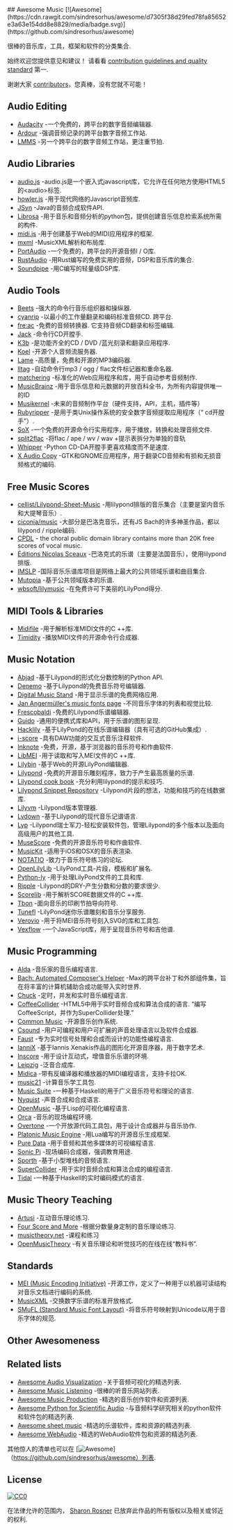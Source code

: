 <div class="github-widget" data-repo="ciconia/awesome-music"></div>
<script async src="https://pagead2.googlesyndication.com/pagead/js/adsbygoogle.js"></script><ins class="adsbygoogle" style="display:block" data-ad-client="ca-pub-6890694312814945" data-ad-slot="5473692530" data-ad-format="auto"  data-full-width-responsive="true"></ins><script>(adsbygoogle = window.adsbygoogle || []).push({});</script>
## Awesome Music [![Awesome](https://cdn.rawgit.com/sindresorhus/awesome/d7305f38d29fed78fa85652e3a63e154dd8e8829/media/badge.svg)](https://github.com/sindresorhus/awesome)

很棒的音乐库，工具，框架和软件的分类集合.

 始终欢迎您提供意见和建议！  请看看 [contribution guidelines and quality standard](https://github.com/ciconia/awesome-music/blob/master/CONTRIBUTING.md) 第一.

谢谢大家 [contributors](https://github.com/ciconia/awesome-music/graphs/contributors)，您真棒，没有您就不可能！


## Audio Editing

* [Audacity](https://github.com/audacity/audacity) -一个免费的，跨平台的数字音频编辑器.
* [Ardour](http://ardour.org/) -强调音频记录的跨平台数字音频工作站.
* [LMMS](https://lmms.io/) -另一个跨平台的数字音频工作站，更注重节拍.

## Audio Libraries

* [audio.js](https://github.com/kolber/audiojs) -audio.js是一个嵌入式javascript库，它允许在任何地方使用HTML5的&lt;audio&gt;标签.
* [howler.js](https://github.com/goldfire/howler.js) -用于现代网络的Javascript音频库.
* [JSyn](http://www.softsynth.com/jsyn/) -Java的音频合成软件API.
* [Librosa](https://github.com/librosa/librosa) -用于音乐和音频分析的python包，提供创建音乐信息检索系统所需的构件.
* [midi.js](https://github.com/mudcube/MIDI.js) -用于创建基于Web的MIDI应用程序的框架.
* [mxml](https://github.com/venturemedia/mxml) -MusicXML解析和布局库.
* [PortAudio](http://www.portaudio.com/) -一个免费的，跨平台的开源音频I / O库.
* [RustAudio](https://github.com/RustAudio) -用Rust编写的免费实用的音频，DSP和音乐库的集合.
* [Soundpipe](https://github.com/PaulBatchelor/Soundpipe) -用C编写的轻量级DSP库.

## Audio Tools

* [Beets](http://beets.io/) -强大的命令行音乐组织器和操纵器.
* [cyanrip](https://github.com/atomnuker/cyanrip)  -以最小的工作量翻录和编码标准音频CD.  跨平台.
* [fre:ac](https://github.com/enzo1982/freac)  -免费的音频转换器.  它支持音频CD翻录和标签编辑.
* [Jack](https://github.com/jack-cli-cd-ripper/jack) -命令行CD开膛手.
* [K3b](https://github.com/KDE/k3b) -是功能齐全的CD / DVD /蓝光刻录和翻录应用程序.
* [Koel](https://github.com/phanan/koel) -开源个人音频流服务器.
* [Lame](http://lame.sourceforge.net/) -高质量，免费和开源的MP3编码器.
* [lltag](https://github.com/bgoglin/lltag) -自动命令行mp3 / ogg / flac文件标记器和重命名器.
* [matchering](https://github.com/sergree/matchering) -标准化的Web应用程序和库，用于自动参考音频制作.
* [MusicBrainz](https://musicbrainz.org) -用于音乐信息和元数据的开放百科全书，为所有内容提供唯一的ID
* [Musikernel](https://github.com/j3ffhubb/musikernel) -未来的音频制作平台（硬件支持，API，主机，插件等）
* [Rubyripper](https://github.com/bleskodev/rubyripper) -是用于类Unix操作系统的安全数字音频提取应用程序（“ cd开膛手”）.
* [SoX](http://sox.sourceforge.net/) -一个免费的开源命令行实用程序，用于播放，转换和处理音频文件.
* [split2flac](https://github.com/ftrvxmtrx/split2flac) -将flac / ape / wv / wav +提示表拆分为单独的音轨
* [Whipper](https://github.com/JoeLametta/whipper) -Python CD-DA开膛手更喜欢精度而不是速度.
* [X Audio Copy](https://github.com/giorgiofranceschi/xaudiocopy) -GTK和GNOME应用程序，用于翻录CD音频和有损和无损音频格式的编码.

## Free Music Scores

* [cellist/Lilypond-Sheet-Music](https://github.com/cellist/Lilypond-Sheet-Music) -用lilypond排版的音乐集合（主要是室内音乐和大提琴音乐）.
* [ciconia/music](https://github.com/ciconia/music) -大部分是巴洛克音乐，还有JS Bach的许多神圣作品，都以lilypond / ripple编码.
* [CPDL](http://www.cpdl.org/) - the choral public domain library contains more than 20K free scores of vocal music.
* [Éditions Nicolas Sceaux](https://github.com/nsceaux/nenuvar) -巴洛克式的乐谱（主要是法国音乐），使用lilypond排版.
* [IMSLP](http://imslp.org/) -国际音乐乐谱库项目是网络上最大的公共领域乐谱和曲目集合.
* [Mutopia](https://github.com/MutopiaProject/MutopiaProject) -基于公共领域版本的乐谱.
* [wbsoft/lilymusic](https://github.com/wbsoft/lilymusic) -在免费许可下美丽的LilyPond得分.

## MIDI Tools & Libraries

* [Midifile](http://midifile.sapp.org/) -用于解析标准MIDI文件的C ++库.
* [Timidity](http://timidity.sourceforge.net/) -播放MIDI文件的开源命令行合成器.

## Music Notation

* [Abjad](http://abjad.mbrsi.org/) -基于Lilypond的形式化分数控制的Python API.
* [Denemo](http://www.denemo.org/) -基于Lilypond的免费音乐符号编辑器.
* [Digital Music Stand](https://github.com/PatWie/digitalmusicstand) -用于显示乐谱的免费网络应用.
* [Jan Angermüller's music fonts page](http://elbsound.studio/music_fonts.php) -不同音乐字体的列表和视觉比较.
* [Frescobaldi](https://github.com/wbsoft/frescobaldi) -免费的Lilypond乐谱编辑器.
* [Guido](http://guidolib.sourceforge.net/) -通用的便携式库和API，用于乐谱的图形呈现.
* [Hacklily](https://www.hacklily.org) -基于LilyPond的在线乐谱编辑器（具有可选的GitHub集成）.
* [i-score](http://www.i-score.org) -具有DAW功能的交互式音乐注释软件.
* [Inknote](https://github.com/MichalPaszkiewicz/inknote) -免费，开源，基于浏览器的音乐符号和作曲软件.
* [LibMEI](https://github.com/DDMAL/libmei) -用于读取和写入MEI文件的C ++库.
* [Lilybin](http://lilybin.com/) -基于Web的开源LilyPond编辑器.
* [Lilypond](http://lilypond.org/) -免费的开源音乐雕刻程序，致力于产生最高质量的乐谱.
* [Lilypond cook book](https://github.com/noteflakes/lilypond-cookbook/wiki/) -充分利用lilypond的提示和技巧.
* [Lilypond Snippet Repository](http://lsr.di.unimi.it/) -Lilypond片段的想法，功能和技巧的在线数据库.
* [Lilyvm](https://github.com/olsonpm/lilyvm) -Lilypond版本管理器.
* [Lydown](https://github.com/ciconia/lydown) -基于Lilypond的现代音乐记谱语言.
* [Lyp](https://github.com/noteflakes/lyp) -Lilypond瑞士军刀-轻松安装软件包，管理Lilypond的多个版本以及面向高级用户的其他工具.
* [MuseScore](https://github.com/musescore/MuseScore) -免费的开源音乐符号和作曲软件.
* [MusicKit](https://github.com/venturemedia/musickit) -适用于iOS和OSX的音乐表渲染.
* [NOTATIO](http://notat.io/) -致力于音乐符号练习的论坛.
* [OpenLilyLib](https://github.com/openlilylib/snippets/) -LilyPond工具-片段，模板和扩展名.
* [Python-ly](https://pypi.python.org/pypi/python-ly) -用于处理LilyPond文件的工具和库.
* [Ripple](https://github.com/ciconia/ripple/) -Lilypond的DRY-产生分数和分数的要求很少.
* [Scorelib](http://scorelib.sapp.org/) -用于解析SCORE数据文件的C ++库.
* [Tbon](https://github.com/Michael-F-Ellis/tbon) -面向音乐的印刷节拍导向符号.
* [Tunefl](https://github.com/tiredpixel/tunefl) -LilyPond迷你乐谱雕刻和音乐分享服务.
* [Verovio](https://github.com/rism-ch/verovio) -用于将MEI音乐符号刻入SVG的库和工具包.
* [Vexflow](https://github.com/0xfe/vexflow) -一个JavaScript库，用于呈现音乐符号和吉他谱.

## Music Programming

* [Alda](https://github.com/alda-lang/alda) -音乐家的音乐编程语言.
* [Bach: Automated Composer's Helper](http://www.bachproject.net/) -Max的跨平台补丁和外部组件集，旨在将丰富的计算机辅助合成功能带入实时世界.
* [Chuck](https://github.com/ccrma/chuck) -定时，并发和实时音乐编程语言.
* [CoffeeCollider](https://github.com/mohayonao/CoffeeCollider)  -HTML5中用于实时音频合成和算法合成的语言.  “编写CoffeeScript，并作为SuperCollider处理.”
* [Common Music](http://commonmusic.sourceforge.net/) -开源音乐创作系统.
* [Csound](http://csound.github.io/) -用户可编程和用户可扩展的声音处理语言以及软件合成器.
* [Faust](http://faust.grame.fr/) -专为实时信号处理和合成而设计的功能性编程语言.
* [IanniX](https://github.com/iannix/IanniX) -基于Iannis Xenakis作品的图形化开源音序器，用于数字艺术.
* [Inscore](http://inscore.sourceforge.net/) -用于设计互动式，增值音乐乐谱的环境.
* [Leipzig](https://github.com/ctford/leipzig) -泛音合成库.
* [Midica](https://github.com/truj/midica) -带有反编译器和播放器的MIDI编程语言，支持卡拉OK.
* [music21](http://web.mit.edu/music21/) -计算音乐学工具包.
* [Music Suite](http://music-suite.github.io/docs/ref/) -一种基于Haskell的用于广义音乐符号和理论的语言.
* [Nyquist](https://www.cs.cmu.edu/~music/nyquist/) -声音合成和合成语言.
* [OpenMusic](http://repmus.ircam.fr/openmusic/home) -基于Lisp的可视化编程语言.
* [Orca](https://github.com/hundredrabbits/Orca) -音乐的现场编程环境.
* [Overtone](https://github.com/overtone/overtone/) -一个开放源代码工具包，用于设计合成器并与音乐协作.
* [Platonic Music Engine](http://www.platonicmusicengine.com/) -用Lua编写的开源音乐生成框架.
* [Pure Data](http://puredata.info/) -用于音频和其他多媒体的可视编程语言.
* [Sonic Pi](http://sonic-pi.net/) -现场编码合成器，强调教育用途.
* [Sporth](https://github.com/PaulBatchelor/Sporth) -基于小型堆栈的音频语言.
* [SuperCollider](http://supercollider.github.io/) -用于实时音频合成和算法合成的编程语言.
* [Tidal](http://tidal.lurk.org/) -一种基于Haskell的实时编码模式的语言.

## Music Theory Teaching

* [Artusi](https://www.artusi.xyz) -互动音乐理论练习.
* [Four Score and More](https://fourscoreandmore.org/) -根据分数量身定制的音乐理论练习.
* [musictheory.net](https://www.musictheory.net) -课程和练习
* [OpenMusicTheory](http://openmusictheory.com/) -有关音乐理论和听觉技巧的在线在线“教科书”.

## Standards

* [MEI (Music Encoding Initiative)](http://music-encoding.org/) -开源工作，定义了一种用于以机器可读结构对音乐文档进行编码的系统.
* [MusicXML](http://www.musicxml.com/) -交换数字乐谱的标准开放格式.
* [SMuFL (Standard Music Font Layout)](http://www.smufl.org/) -将音乐符号映射到Unicode以用于音乐字体的规范.

## Other Awesomeness

## Related lists

* [Awesome Audio Visualization](https://github.com/willianjusten/awesome-audio-visualization) -关于音频可视化的精选列表.
* [Awesome Music Listening](https://github.com/ybayle/awesome-music-listening) -很棒的听音乐网站列表.
* [Awesome Music Production](https://github.com/adius/awesome-music-production) -精选的音乐创作软件和资源列表.
* [Awesome Python for Scientific Audio](https://github.com/faroit/awesome-python-scientific-audio) -与音频科学研究相关的python软件和软件包的精选列表.
* [Awesome sheet music](https://github.com/adius/awesome-sheet-music) -精选的乐谱软件，库和资源的精选列表.
* [Awesome WebAudio](https://github.com/notthetup/awesome-webaudio) -精选的WebAudio软件包和资源的精选列表.

其他惊人的清单也可以在 [![Awesome](https://cdn.rawgit.com/sindresorhus/awesome/d7305f38d29fed78fa85652e3a63e154dd8e8829/media/badge.svg)]（https://github.com/sindresorhus/awesome）列表.

## License

[![CC0](https://i.creativecommons.org/p/zero/1.0/88x31.png)](https://creativecommons.org/publicdomain/zero/1.0/)

在法律允许的范围内， [Sharon Rosner](http://github.com/ciconia) 已放弃此作品的所有版权以及相关或邻近的权利.
